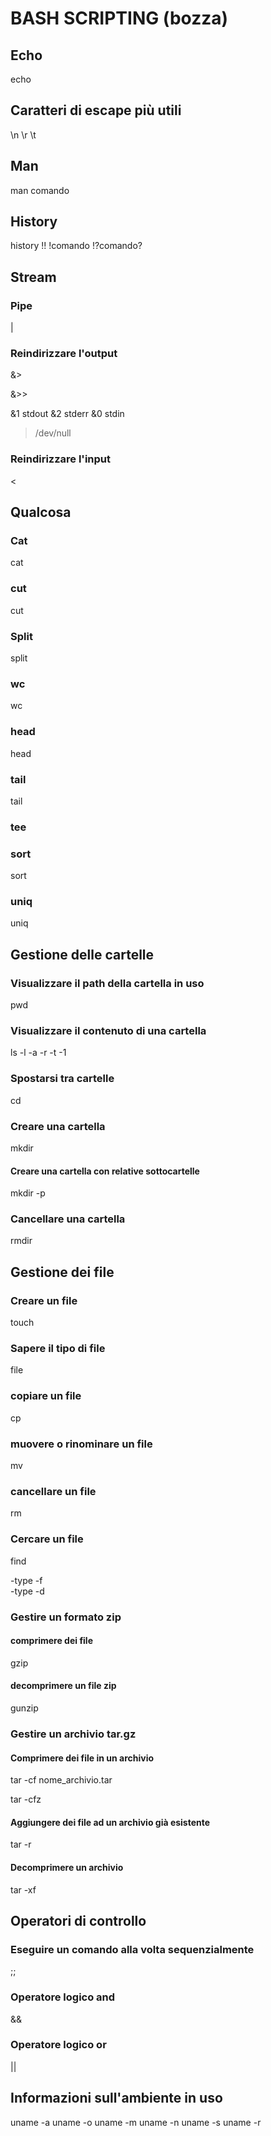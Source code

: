 BASH SCRIPTING (bozza)
====

<!-- toc -- >
Indice
======

<!-- /toc -->

## Echo

echo

## Caratteri di escape più utili

\n
\r
\t

## Man

man comando

## History

history
!!
!comando
!?comando?

## Stream

### Pipe

|

### Reindirizzare l'output

>

>>

&>

&>>

&1 stdout
&2 stderr
&0 stdin

>/dev/null

### Reindirizzare l'input

<

## Qualcosa

### Cat

cat

### cut

cut

### Split

split

### wc

wc

### head

head

### tail

tail

### tee

### sort

sort

### uniq

uniq




## Gestione delle cartelle

### Visualizzare il path della cartella in uso

pwd

### Visualizzare il contenuto  di una cartella

ls 
-l
-a
-r
-t
-1

### Spostarsi tra cartelle

cd

### Creare una cartella

mkdir

#### Creare una cartella con relative sottocartelle

mkdir -p

### Cancellare una cartella

rmdir


## Gestione dei file

### Creare un file

touch

### Sapere il tipo di file

file 

### copiare un file

cp

### muovere o rinominare un file

mv

### cancellare un file

rm

### Cercare un file

find

-type -f  
-type -d

### Gestire un formato zip

#### comprimere dei file
gzip

#### decomprimere un file zip
gunzip


### Gestire un archivio tar.gz

#### Comprimere dei file in un archivio

tar -cf nome_archivio.tar

tar -cfz

#### Aggiungere dei file ad un archivio già esistente

tar -r

#### Decomprimere un archivio

tar -xf


## Operatori di controllo

### Eseguire un comando alla volta sequenzialmente

;;

### Operatore logico and

&&

### Operatore logico or

||

## Informazioni sull'ambiente in uso

uname -a
uname -o
uname -m
uname -n
uname -s
uname -r
